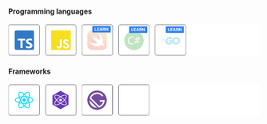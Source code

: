 #### Programming languages
![Dmitriy Khanin > Tech Skills > Languages](https://raw.githubusercontent.com/khanindev/khanindev/main/languages.png)
#### Frameworks
![Dmitriy Khanin > Tech Skills > Framtworks](https://raw.githubusercontent.com/khanindev/khanindev/main/frameworks.png)


